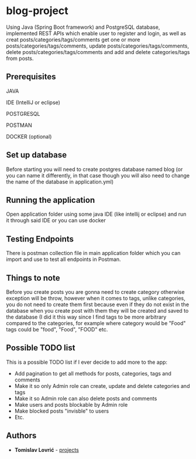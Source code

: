 # blog-project

Using Java (Spring Boot framework) and PostgreSQL database, implemented REST APIs which enable user to register and login, as well as creat posts/categories/tags/comments get one or more posts/categories/tags/comments, update posts/categories/tags/comments, delete posts/categories/tags/comments and add and delete categories/tags from posts.

## Prerequisites

JAVA

IDE (IntelliJ or eclipse)

POSTGRESQL

POSTMAN

DOCKER (optional)

## Set up database
Before starting you will need to create postgres database named blog (or you can name it differently, in that case though you will also need to change the name of the database in application.yml)

## Running the application
Open application folder using some java IDE (like intellij or eclipse) and run it through said IDE or you can use docker

## Testing Endpoints
There is postman collection file in main application folder which you can import and use to test all endpoints in Postman.

## Things to note
Before you create posts you are gonna need to create category otherwise exception will be throw, however when it comes to tags, unlike categories, you do not need to create them first because even if they do not exist in the database when you create post with them they will be created and saved to the database (I did it this way since I find tags to be more arbitrary compared to the categories, for example where category would be "Food" tags could be "food", "Food", "FOOD" etc.

## Possible TODO list
This is a possible TODO list if I ever decide to add more to the app:
  - Add pagination to get all methods for posts, categories, tags and comments
  - Make it so only Admin role can create, update and delete categories and tags
  - Make it so Admin role can also delete posts and comments
  - Make users and posts blockable by Admin role
  - Make blocked posts "invisble" to users
  - Etc.

## Authors

* **Tomislav Lovrić** - [projects](https://github.com/Tomislav-lovric)
